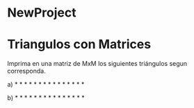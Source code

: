 # NewProject

# Triangulos con Matrices
Imprima en una matriz de MxM los siguientes triángulos segun corresponda.

a)  *
    * *
    * * *
    * * * *
    * * * * *
    
b)  * * * * *
    * * * *
    * * *
    * *
    *
